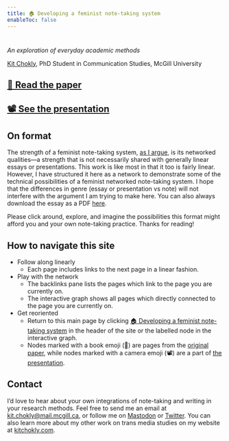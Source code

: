 ```yaml
---
title: 🏠 Developing a feminist note-taking system
enableToc: false
---
```


# 

*An exploration of everyday academic methods*

[Kit Chokly](https://kitchokly.com), PhD Student in Communication Studies, McGill University

## [📖 Read the paper](pa1%20table%20of%20contents.md)

## [📽️ See the presentation](pr1%20Note-taking%20as%20an%20interdisciplinary%20feminist%20method.md)

## On format

The strength of a feminist note-taking system, [as I argue](pa2%20Introduction.md), is its networked qualities—a strength that is not necessarily shared with generally linear essays or presentations. This work is like most in that it too is fairly linear. However, I have structured it here as a network to demonstrate some of the technical possibilities of a feminist networked note-taking system. I hope that the differences in genre (essay or presentation vs note) will not interfere with the argument I am trying to make here. You can also always download the essay as a PDF [here](https://kitchokly.com/wp-content/uploads/2022/12/WMST601_Final_KChokly.pdf).

Please click around, explore, and imagine the possibilities this format might afford you and your own note-taking practice. Thanks for reading!

## How to navigate this site

* Follow along linearly
  * Each page includes links to the next page in a linear fashion. 
* Play with the network
  * The backlinks pane lists the pages which link to the page you are currently on.
  * The interactive graph shows all pages which directly connected to the page you are currently on.
* Get reoriented
  * Return to this main page by clicking [🏠 Developing a feminist note-taking system](/) in the header of the site or the labelled node in the interactive graph.
  * Nodes marked with a book emoji (📖) are pages from the [original paper](pa1%20table%20of%20contents.md), while nodes marked with a camera emoji (📽️) are a part of [the presentation](pr1%20Note-taking%20as%20an%20interdisciplinary%20feminist%20method.md).

## Contact

I’d love to hear about your own integrations of note-taking and writing in your research methods. Feel free to send me an email at kit.chokly@mail.mcgill.ca, or follow me on [Mastodon](https://zirk.us/@kitchokly) or [Twitter](https://twitter.com/kitchokly). You can also learn more about my other work on trans media studies on my website at [kitchokly.com](https://kitchokly.com).
